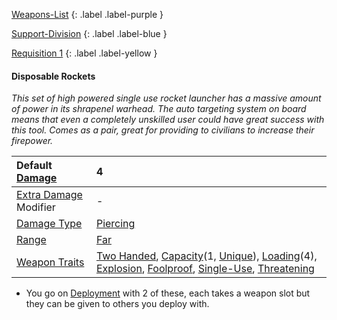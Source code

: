 
[Weapons-List](Game/Weapons-List)
{: .label .label-purple }

[Support-Division](Game/Blocks/Support-Division)
{: .label .label-blue }

[Requisition 1](Game/Deployment#Requisition)
{: .label .label-yellow }
#### Disposable Rockets
*This set of high powered single use rocket launcher has a massive amount of power in its shrapenel warhead. The auto targeting system on board means that even a completely unskilled user could have great success with this tool. Comes as a pair, great for providing to civilians to increase their firepower.*

| Default [Damage](Core/Weapons#Calculating%20Damage)       | 4                                                                                                                                                                                                                                                                                                                                             |
| :-------------------------------------------------------- | :-------------------------------------------------------------------------------------------------------------------------------------------------------------------------------------------------------------------------------------------------------------------------------------------------------------------------------------------- |
| [Extra Damage](Game/Core/Attacks#Extra%20Damage) Modifier | -                                                                                                                                                                                                                                                                                                                                             |
| [Damage Type](Core/Weapons#Damage%20Type)                 | [Piercing](Game/Core/Injury#Piercing)                                                                                                                                                                                                                                                                                                         |
| [Range](Core/Weapons#Range)                               | [Far](Game/Core/Movement#Far)                                                                                                                                                                                                                                                                                                                 |
| [Weapon Traits](Core/Weapon-Traits)                       | [Two Handed](Game/Core/Blocks/Two-Handed), [Capacity](Game/Core/Blocks/Capacity)(1, [Unique](Game/Munition-Details#Unique)), [Loading](Game/Core/Blocks/Loading)(4), [Explosion](Game/Core/Blocks/Explosion), [Foolproof](Game/Core/Blocks/Foolproof), [Single-Use](Game/Core/Blocks/Single-Use), [Threatening](Game/Core/Blocks/Threatening) |

* You go on [Deployment](Game/Deployment) with 2 of these, each takes a weapon slot but they can be given to others you deploy with.